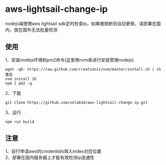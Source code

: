 # aws-lightsail-change-ip
nodejs端使用aws lightsail sdk定时检查ip，如果被阻断则自动更换，请部署在国内，放在国外无法批量检测
## 使用
1、安装nodejs环境和pm2命令(这里用nvm来进行安装管理nodejs)
```
wget -qO- https://raw.github.com/creationix/nvm/master/install.sh | sh
重启
nvm install 16
npm i pm2 -g
```
2、下载
```
git clone https://github.com/sola614/aws-lightsail-change-ip.git
```
3、运行
```
npm run build
```
## 注意
1、自行申请aws的credentials填入index对应位置  
2、部署在国内服务器上才能有效检测ip连通性
